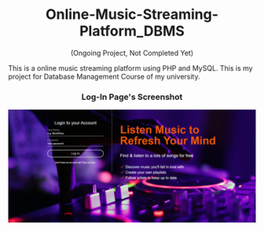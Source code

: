 <h1 align="center"> Online-Music-Streaming-Platform_DBMS</h1>
<p align="center">(Ongoing Project, Not Completed Yet)</p>

This is a online music streaming platform using PHP and MySQL. This is my project for Database Management Course of my university.

<h3 align="center">Log-In Page's Screenshot</h3>
<img src="assets/Screenshots/login-page.png" alt="login page screenshot">
